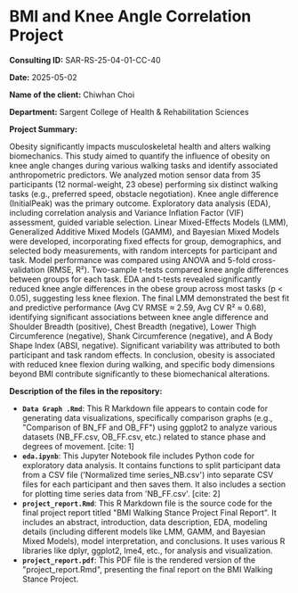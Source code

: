 # BMI and Knee Angle Correlation Project

**Consulting ID:** SAR-RS-25-04-01-CC-40

**Date:** 2025-05-02

**Name of the client:** Chiwhan Choi

**Department:** Sargent College of Health & Rehabilitation Sciences

**Project Summary:**

Obesity significantly impacts musculoskeletal health and alters walking biomechanics. This study aimed to quantify the influence of obesity on knee angle changes during various walking tasks and identify associated anthropometric predictors. We analyzed motion sensor data from 35 participants (12 normal-weight, 23 obese) performing six distinct walking tasks (e.g., preferred speed, obstacle negotiation). Knee angle difference (InitialPeak) was the primary outcome. Exploratory data analysis (EDA), including correlation analysis and Variance Inflation Factor (VIF) assessment, guided variable selection. Linear Mixed-Effects Models (LMM), Generalized Additive Mixed Models (GAMM), and Bayesian Mixed Models were developed, incorporating fixed effects for group, demographics, and selected body measurements, with random intercepts for participant and task. Model performance was compared using ANOVA and 5-fold cross-validation (RMSE, R²). Two-sample t-tests compared knee angle differences between groups for each task. EDA and t-tests revealed significantly reduced knee angle differences in the obese group across most tasks (p < 0.05), suggesting less knee flexion. The final LMM demonstrated the best fit and predictive performance (Avg CV RMSE ≈ 2.59, Avg CV R² ≈ 0.68), identifying significant associations between knee angle difference and Shoulder Breadth (positive), Chest Breadth (negative), Lower Thigh Circumference (negative), Shank Circumference (negative), and A Body Shape Index (ABSI, negative). Significant variability was attributed to both participant and task random effects. In conclusion, obesity is associated with reduced knee flexion during walking, and specific body dimensions beyond BMI contribute significantly to these biomechanical alterations.

**Description of the files in the repository:**

* **`Data Graph .Rmd`**: This R Markdown file appears to contain code for generating data visualizations, specifically comparison graphs (e.g., "Comparison of BN_FF and OB_FF") using ggplot2 to analyze various datasets (NB_FF.csv, OB_FF.csv, etc.) related to stance phase and degrees of movement. [cite: 1]
* **`eda.ipynb`**: This Jupyter Notebook file includes Python code for exploratory data analysis. It contains functions to split participant data from a CSV file ('Normalized time series_NB.csv') into separate CSV files for each participant and then saves them. It also includes a section for plotting time series data from 'NB_FF.csv'. [cite: 2]
* **`project_report.Rmd`**: This R Markdown file is the source code for the final project report titled "BMI Walking Stance Project Final Report". It includes an abstract, introduction, data description, EDA, modeling details (including different models like LMM, GAMM, and Bayesian Mixed Models), model interpretation, and conclusions. It uses various R libraries like dplyr, ggplot2, lme4, etc., for analysis and visualization.
* **`project_report.pdf`**: This PDF file is the rendered version of the "project_report.Rmd", presenting the final report on the BMI Walking Stance Project.
